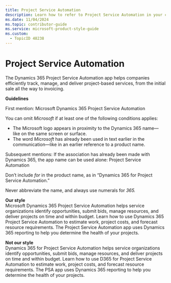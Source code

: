 ```yaml
---
title: Project Service Automation
description: Learn how to refer to Project Service Automation in your content.
ms.date: 11/04/2024
ms.topic: contributor-guide
ms.service: microsoft-product-style-guide
ms.custom:
  - TopicID 48238
---
```



# Project Service Automation

The Dynamics 365 Project Service Automation app helps companies efficiently track, manage, and deliver project-based services, from the initial sale all the way to invoicing.

**Guidelines**

First mention: Microsoft Dynamics 365 Project Service Automation

You can omit *Microsoft* if at least one of the following conditions applies:

- The Microsoft logo appears in proximity to the Dynamics 365 name—like on the same screen or surface.
- The word *Microsoft* has already been used in text earlier in the communication—like in an earlier reference to a product name.

Subsequent mentions: If the association has already been made with Dynamics 365, the app name can be used alone: Project Service Automation

Don’t include *for* in the product name, as in “Dynamics 365 for Project Service Automation.”

Never abbreviate the name, and always use numerals for *365.*

**Our style**  
Microsoft Dynamics 365 Project Service Automation helps service organizations identify opportunities, submit bids, manage resources, and deliver projects on time and within budget. Learn how to use Dynamics 365 Project Service Automation to estimate work, project costs, and forecast resource requirements. The Project Service Automation app uses Dynamics 365 reporting to help you determine the health of your projects.

**Not our style**  
Dynamics 365 for Project Service Automation helps service organizations identify opportunities, submit bids, manage resources, and deliver projects on time and within budget. Learn how to use D365 for Project Service Automation to estimate work, project costs, and forecast resource requirements. The PSA app uses Dynamics 365 reporting to help you determine the health of your projects.

